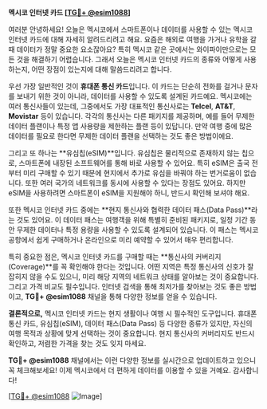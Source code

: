 **멕시코 인터넷 카드 [[TG💪+ @esim1088](https://t.me/s/esim1088)]**

여러분 안녕하세요! 오늘은 멕시코에서 스마트폰이나 데이터를 사용할 수 있는 멕시코 인터넷 카드에 대해 자세히 알려드리려고 해요. 요즘은 해외로 여행을 가거나 유학을 갈 때 데이터가 정말 중요한 요소잖아요? 특히 멕시코 같은 곳에서는 와이파이만으로는 모든 것을 해결하기 어렵습니다. 그래서 오늘은 멕시코 인터넷 카드의 종류와 어떻게 사용하는지, 어떤 장점이 있는지에 대해 말씀드리려고 합니다.

우선 가장 일반적인 것이 **휴대폰 통신 카드**입니다. 이 카드는 단순히 전화를 걸거나 문자를 보내기 위한 것이 아니라, 데이터를 사용할 수 있도록 설계된 카드예요. 멕시코에는 여러 통신사들이 있는데, 그중에서도 가장 대표적인 통신사로는 **Telcel**, **AT&T**, **Movistar** 등이 있습니다. 각각의 통신사는 다른 패키지를 제공하며, 예를 들어 무제한 데이터 플랜이나 특정 앱 사용량을 제한하는 플랜 등이 있답니다. 만약 여행 중에 많은 데이터를 필요로 한다면 무제한 데이터 플랜을 선택하는 것도 좋은 방법이에요.

그리고 또 하나는 **유심칩(eSIM)**입니다. 유심칩은 물리적으로 존재하지 않는 칩으로, 스마트폰에 내장된 소프트웨어를 통해 바로 사용할 수 있어요. 특히 eSIM은 출국 전부터 미리 구매할 수 있기 때문에 현지에서 추가로 유심을 바꿔야 하는 번거로움이 없습니다. 또한 여러 국가의 네트워크를 동시에 사용할 수 있다는 장점도 있어요. 하지만 eSIM을 사용하려면 스마트폰이 eSIM을 지원해야 하니, 반드시 확인해 보셔야 해요.

또한 멕시코 인터넷 카드 중에는 **현지 통신사와 협력한 데이터 패스(Data Pass)**라는 것도 있어요. 이 데이터 패스는 여행객을 위해 특별히 준비된 패키지로, 일정 기간 동안 무제한 데이터나 특정 용량을 사용할 수 있도록 설계되어 있습니다. 이 패스는 멕시코 공항에서 쉽게 구매하거나 온라인으로 미리 예약할 수 있어서 매우 편리합니다.

특히 중요한 점은, 멕시코 인터넷 카드를 구매할 때는 **통신사의 커버리지(Coverage)**를 꼭 확인해야 한다는 것입니다. 어떤 지역은 특정 통신사의 신호가 잘 잡히지 않을 수도 있으니, 미리 해당 지역의 네트워크 상태를 알아보는 것이 중요합니다. 그리고 가격 비교도 필수입니다. 인터넷 검색을 통해 최저가를 찾아보는 것도 좋은 방법이고, **TG💪+ @esim1088** 채널을 통해 다양한 정보를 얻을 수 있습니다.

**결론적으로,** 멕시코 인터넷 카드는 현지 생활이나 여행 시 필수적인 도구입니다. 휴대폰 통신 카드, 유심칩(eSIM), 데이터 패스(Data Pass) 등 다양한 종류가 있지만, 자신의 여행 목적과 상황에 맞게 선택하는 것이 중요합니다. 현지 통신사의 커버리지도 반드시 확인하고, 저렴한 가격을 찾는 것도 잊지 마세요. 

**TG💪+ @esim1088** 채널에서는 이런 다양한 정보를 실시간으로 업데이트하고 있으니 꼭 체크해보세요! 이제 멕시코에서 더 편하게 데이터를 이용할 수 있을 거예요. 감사합니다!

[[TG💪+ @esim1088](https://t.me/s/esim1088) ![Image](https://i.postimg.cc/Y0z9fWf4/image.png)]